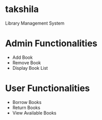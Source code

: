# takshila
Library Management System

#  Admin Functionalities
   - Add Book
   - Remove Book
   - Display Book List

#  User Functionalities
  - Borrow Books
  - Return Books
  - View Available Books
    
